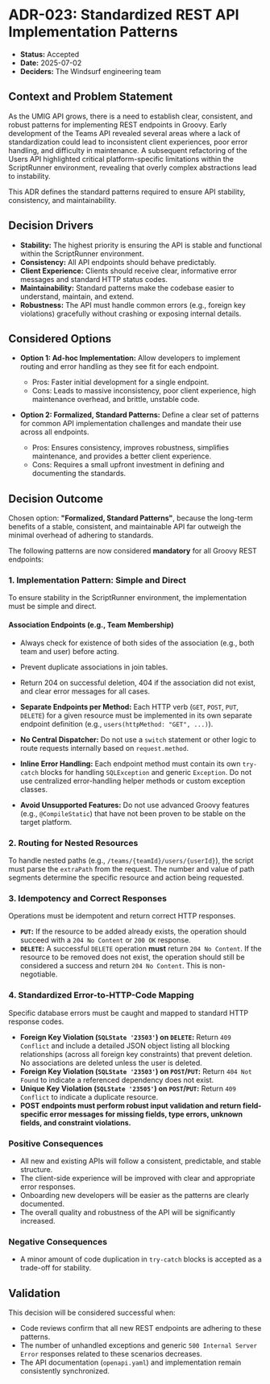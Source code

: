 # ADR-023: Standardized REST API Implementation Patterns

- **Status:** Accepted
- **Date:** 2025-07-02
- **Deciders:** The Windsurf engineering team

## Context and Problem Statement

As the UMIG API grows, there is a need to establish clear, consistent, and robust patterns for implementing REST endpoints in Groovy. Early development of the Teams API revealed several areas where a lack of standardization could lead to inconsistent client experiences, poor error handling, and difficulty in maintenance. A subsequent refactoring of the Users API highlighted critical platform-specific limitations within the ScriptRunner environment, revealing that overly complex abstractions lead to instability.

This ADR defines the standard patterns required to ensure API stability, consistency, and maintainability.

## Decision Drivers

- **Stability:** The highest priority is ensuring the API is stable and functional within the ScriptRunner environment.
- **Consistency:** All API endpoints should behave predictably.
- **Client Experience:** Clients should receive clear, informative error messages and standard HTTP status codes.
- **Maintainability:** Standard patterns make the codebase easier to understand, maintain, and extend.
- **Robustness:** The API must handle common errors (e.g., foreign key violations) gracefully without crashing or exposing internal details.

## Considered Options

- **Option 1: Ad-hoc Implementation:** Allow developers to implement routing and error handling as they see fit for each endpoint.
  - Pros: Faster initial development for a single endpoint.
  - Cons: Leads to massive inconsistency, poor client experience, high maintenance overhead, and brittle, unstable code.

- **Option 2: Formalized, Standard Patterns:** Define a clear set of patterns for common API implementation challenges and mandate their use across all endpoints.
  - Pros: Ensures consistency, improves robustness, simplifies maintenance, and provides a better client experience.
  - Cons: Requires a small upfront investment in defining and documenting the standards.

## Decision Outcome

Chosen option: **"Formalized, Standard Patterns"**, because the long-term benefits of a stable, consistent, and maintainable API far outweigh the minimal overhead of adhering to standards.

The following patterns are now considered **mandatory** for all Groovy REST endpoints:

### 1. Implementation Pattern: Simple and Direct

To ensure stability in the ScriptRunner environment, the implementation must be simple and direct.

#### Association Endpoints (e.g., Team Membership)

- Always check for existence of both sides of the association (e.g., both team and user) before acting.
- Prevent duplicate associations in join tables.
- Return 204 on successful deletion, 404 if the association did not exist, and clear error messages for all cases.

- **Separate Endpoints per Method:** Each HTTP verb (`GET`, `POST`, `PUT`, `DELETE`) for a given resource must be implemented in its own separate endpoint definition (e.g., `users(httpMethod: "GET", ...)`).
- **No Central Dispatcher:** Do not use a `switch` statement or other logic to route requests internally based on `request.method`.
- **Inline Error Handling:** Each endpoint method must contain its own `try-catch` blocks for handling `SQLException` and generic `Exception`. Do not use centralized error-handling helper methods or custom exception classes.
- **Avoid Unsupported Features:** Do not use advanced Groovy features (e.g., `@CompileStatic`) that have not been proven to be stable on the target platform.

### 2. Routing for Nested Resources

To handle nested paths (e.g., `/teams/{teamId}/users/{userId}`), the script must parse the `extraPath` from the request. The number and value of path segments determine the specific resource and action being requested.

### 3. Idempotency and Correct Responses

Operations must be idempotent and return correct HTTP responses.

- **`PUT`:** If the resource to be added already exists, the operation should succeed with a `204 No Content` or `200 OK` response.
- **`DELETE`:** A successful `DELETE` operation **must** return `204 No Content`. If the resource to be removed does not exist, the operation should still be considered a success and return `204 No Content`. This is non-negotiable.

### 4. Standardized Error-to-HTTP-Code Mapping

Specific database errors must be caught and mapped to standard HTTP response codes.

- **Foreign Key Violation (`SQLState '23503'`) on `DELETE`:** Return `409 Conflict` and include a detailed JSON object listing all blocking relationships (across all foreign key constraints) that prevent deletion. No associations are deleted unless the user is deleted.
- **Foreign Key Violation (`SQLState '23503'`) on `POST`/`PUT`:** Return `404 Not Found` to indicate a referenced dependency does not exist.
- **Unique Key Violation (`SQLState '23505'`) on `POST`/`PUT`:** Return `409 Conflict` to indicate a duplicate resource.
- **POST endpoints must perform robust input validation and return field-specific error messages for missing fields, type errors, unknown fields, and constraint violations.**

### Positive Consequences

- All new and existing APIs will follow a consistent, predictable, and stable structure.
- The client-side experience will be improved with clear and appropriate error responses.
- Onboarding new developers will be easier as the patterns are clearly documented.
- The overall quality and robustness of the API will be significantly increased.

### Negative Consequences

- A minor amount of code duplication in `try-catch` blocks is accepted as a trade-off for stability.

## Validation

This decision will be considered successful when:

- Code reviews confirm that all new REST endpoints are adhering to these patterns.
- The number of unhandled exceptions and generic `500 Internal Server Error` responses related to these scenarios decreases.
- The API documentation (`openapi.yaml`) and implementation remain consistently synchronized.
